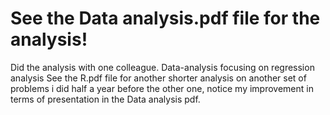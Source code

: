 # See the Data analysis.pdf file for the analysis!
Did the analysis with one colleague.
Data-analysis focusing on regression analysis
See the R.pdf file for another shorter analysis on another set of problems i did half a year before the other one, notice my improvement in terms of presentation in the Data analysis pdf.
